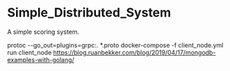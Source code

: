 # Simple_Distributed_System
A simple scoring system.

protoc --go_out=plugins=grpc:. *.proto
docker-compose -f client_node.yml run client_node
https://blog.ruanbekker.com/blog/2019/04/17/mongodb-examples-with-golang/
